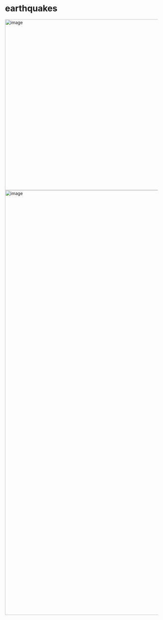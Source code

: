 # earthquakes

<img width="564" alt="image" src="https://github.com/ayyucedemirbas/earthquakes/assets/8023150/2220e283-0f09-4ead-b7a4-0a7ecd5790d5">


<img width="1402" alt="image" src="https://github.com/ayyucedemirbas/earthquakes/assets/8023150/3dd2ea6e-0073-4891-a21a-801b0c58af12">
